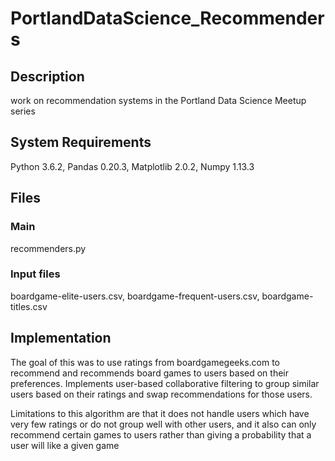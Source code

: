 # PortlandDataScience_Recommenders

## Description
work on recommendation systems in the Portland Data Science Meetup series

## System Requirements
Python 3.6.2, Pandas 0.20.3, Matplotlib 2.0.2, Numpy 1.13.3

## Files
### Main
recommenders.py
### Input files
boardgame-elite-users.csv, boardgame-frequent-users.csv, boardgame-titles.csv

## Implementation
The goal of this was to use ratings from boardgamegeeks.com to recommend and recommends board games to
users based on their preferences. Implements user-based collaborative filtering to group similar users
based on their ratings and swap recommendations for those users.

Limitations to this algorithm are that it does not handle users which have very few ratings or do not group
well with other users, and it also can only recommend certain games to users rather than giving a probability that
a user will like a given game
